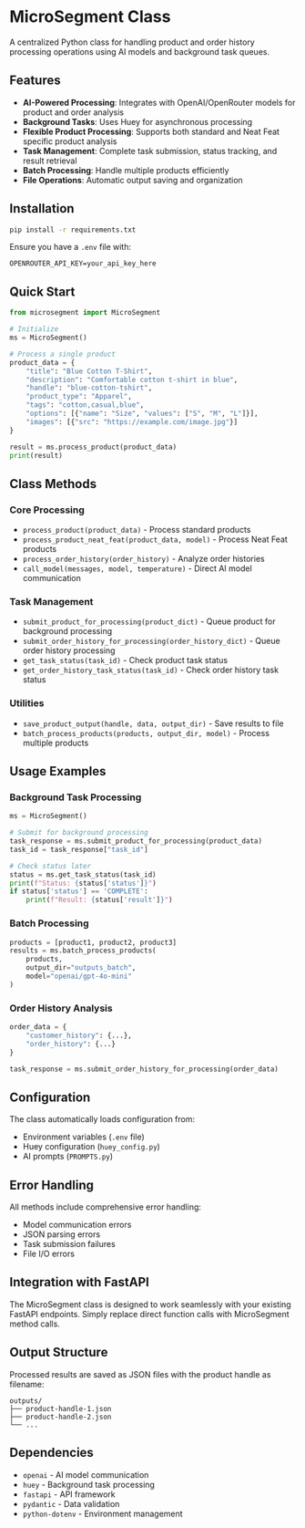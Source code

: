 # MicroSegment Class

A centralized Python class for handling product and order history processing operations using AI models and background task queues.

## Features

- **AI-Powered Processing**: Integrates with OpenAI/OpenRouter models for product and order analysis
- **Background Tasks**: Uses Huey for asynchronous processing
- **Flexible Product Processing**: Supports both standard and Neat Feat specific product analysis
- **Task Management**: Complete task submission, status tracking, and result retrieval
- **Batch Processing**: Handle multiple products efficiently
- **File Operations**: Automatic output saving and organization

## Installation

```bash
pip install -r requirements.txt
```

Ensure you have a `.env` file with:
```
OPENROUTER_API_KEY=your_api_key_here
```

## Quick Start

```python
from microsegment import MicroSegment

# Initialize
ms = MicroSegment()

# Process a single product
product_data = {
    "title": "Blue Cotton T-Shirt",
    "description": "Comfortable cotton t-shirt in blue",
    "handle": "blue-cotton-tshirt",
    "product_type": "Apparel",
    "tags": "cotton,casual,blue",
    "options": [{"name": "Size", "values": ["S", "M", "L"]}],
    "images": [{"src": "https://example.com/image.jpg"}]
}

result = ms.process_product(product_data)
print(result)
```

## Class Methods

### Core Processing
- `process_product(product_data)` - Process standard products
- `process_product_neat_feat(product_data, model)` - Process Neat Feat products
- `process_order_history(order_history)` - Analyze order histories
- `call_model(messages, model, temperature)` - Direct AI model communication

### Task Management
- `submit_product_for_processing(product_dict)` - Queue product for background processing
- `submit_order_history_for_processing(order_history_dict)` - Queue order history processing
- `get_task_status(task_id)` - Check product task status
- `get_order_history_task_status(task_id)` - Check order history task status

### Utilities
- `save_product_output(handle, data, output_dir)` - Save results to file
- `batch_process_products(products, output_dir, model)` - Process multiple products

## Usage Examples

### Background Task Processing
```python
ms = MicroSegment()

# Submit for background processing
task_response = ms.submit_product_for_processing(product_data)
task_id = task_response["task_id"]

# Check status later
status = ms.get_task_status(task_id)
print(f"Status: {status['status']}")
if status['status'] == 'COMPLETE':
    print(f"Result: {status['result']}")
```

### Batch Processing
```python
products = [product1, product2, product3]
results = ms.batch_process_products(
    products, 
    output_dir="outputs_batch",
    model="openai/gpt-4o-mini"
)
```

### Order History Analysis
```python
order_data = {
    "customer_history": {...},
    "order_history": {...}
}

task_response = ms.submit_order_history_for_processing(order_data)
```

## Configuration

The class automatically loads configuration from:
- Environment variables (`.env` file)
- Huey configuration (`huey_config.py`)
- AI prompts (`PROMPTS.py`)

## Error Handling

All methods include comprehensive error handling:
- Model communication errors
- JSON parsing errors
- Task submission failures
- File I/O errors

## Integration with FastAPI

The MicroSegment class is designed to work seamlessly with your existing FastAPI endpoints. Simply replace direct function calls with MicroSegment method calls.

## Output Structure

Processed results are saved as JSON files with the product handle as filename:
```
outputs/
├── product-handle-1.json
├── product-handle-2.json
└── ...
```

## Dependencies

- `openai` - AI model communication
- `huey` - Background task processing
- `fastapi` - API framework
- `pydantic` - Data validation
- `python-dotenv` - Environment management